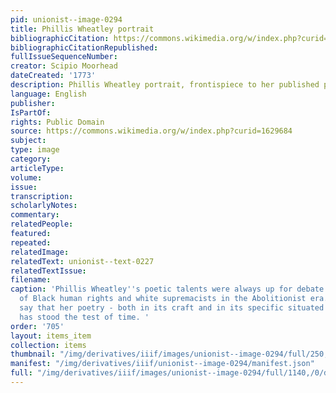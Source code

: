 ```yaml
---
pid: unionist--image-0294
title: Phillis Wheatley portrait
bibliographicCitation: https://commons.wikimedia.org/w/index.php?curid=1629684
bibliographicCitationRepublished: 
fullIssueSequenceNumber: 
creator: Scipio Moorhead
dateCreated: '1773'
description: Phillis Wheatley portrait, frontispiece to her published poems
language: English
publisher: 
IsPartOf: 
rights: Public Domain
source: https://commons.wikimedia.org/w/index.php?curid=1629684
subject: 
type: image
category: 
articleType: 
volume: 
issue: 
transcription: 
scholarlyNotes: 
commentary: 
relatedPeople: 
featured: 
repeated: 
relatedImage: 
relatedText: unionist--text-0227
relatedTextIssue: 
filename: 
caption: 'Phillis Wheatley''s poetic talents were always up for debate between proponents
  of Black human rights and white supremacists in the Abolitionist era. Suffice to
  say that her poetry - both in its craft and in its specific situated insights -
  has stood the test of time. '
order: '705'
layout: items_item
collection: items
thumbnail: "/img/derivatives/iiif/images/unionist--image-0294/full/250,/0/default.jpg"
manifest: "/img/derivatives/iiif/unionist--image-0294/manifest.json"
full: "/img/derivatives/iiif/images/unionist--image-0294/full/1140,/0/default.jpg"
---
```


